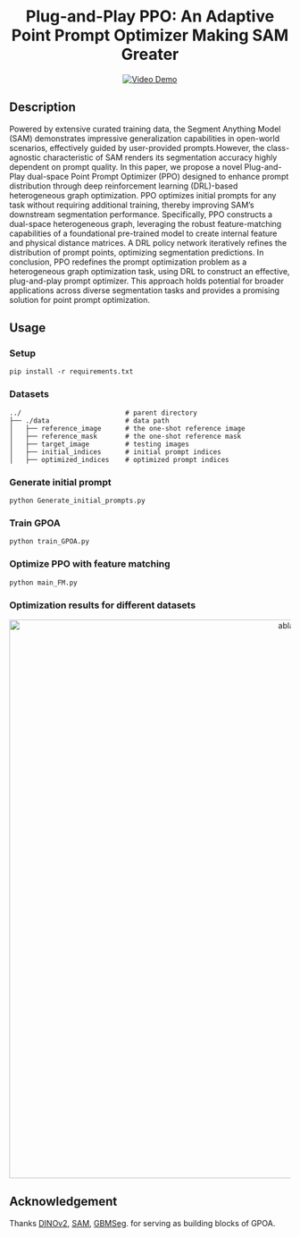 <div align="center">

<h1> Plug-and-Play PPO: An Adaptive Point Prompt Optimizer Making SAM Greater </h1>

</div>



<div align="center">
  <a href="https://youtu.be/LKievqcEsJA">
    <img src="Display/Video.gif" alt="Video Demo">
  </a>
</div>


##  Description
Powered by extensive curated training data, the Segment Anything Model (SAM) demonstrates impressive generalization capabilities in open-world scenarios, effectively guided by user-provided prompts.However, the class-agnostic characteristic of SAM renders its segmentation accuracy highly dependent on prompt quality. In this paper, we propose a novel Plug-and-Play dual-space Point Prompt Optimizer (PPO) designed to enhance prompt distribution through deep reinforcement learning (DRL)-based heterogeneous graph optimization. PPO optimizes initial prompts for any task without requiring additional training, thereby improving SAM’s downstream segmentation performance. Specifically, PPO constructs a dual-space heterogeneous graph, leveraging the robust feature-matching capabilities of a foundational pre-trained model to create internal feature and physical distance matrices. A DRL policy network iteratively refines the distribution of prompt points, optimizing segmentation predictions. In conclusion, PPO redefines the prompt optimization problem as a heterogeneous graph optimization task, using DRL to construct an effective, plug-and-play prompt optimizer. This approach holds potential for broader applications across diverse segmentation tasks and provides a promising solution for point prompt optimization.

## Usage 
### Setup 
```
pip install -r requirements.txt
```


### Datasets
    ../                          # parent directory
    ├── ./data                   # data path
    │   ├── reference_image      # the one-shot reference image
    │   ├── reference_mask       # the one-shot reference mask
    │   ├── target_image         # testing images
    │   ├── initial_indices      # initial prompt indices
    │   ├── optimized_indices    # optimized prompt indices



### Generate initial prompt
```
python Generate_initial_prompts.py
```

### Train GPOA
```
python train_GPOA.py
```

### Optimize PPO with feature matching
```
python main_FM.py
```
### Optimization results for different datasets
<div align="center">
  <img width="1000" alt="ablation" src="Display/Results.png">
</div>




## Acknowledgement
Thanks [DINOv2](https://github.com/facebookresearch/dinov2), [SAM](https://github.com/facebookresearch/segment-anything), [GBMSeg](https://github.com/SnowRain510/GBMSeg). for serving as building blocks of GPOA.
